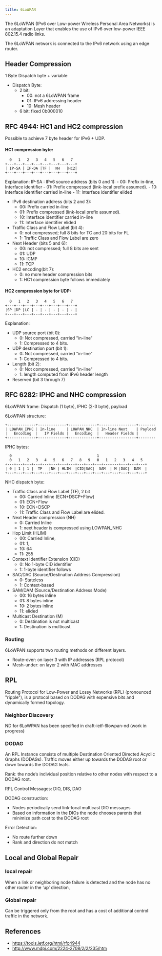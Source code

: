 ```yaml
---
title: 6LoWPAN
---
```


The 6LoWPAN (IPv6 over Low-power Wireless Personal Area Networks) is an adaptation Layer that enables the use of IPv6 over low-power IEEE 802.15.4 radio links.


The 6LoWPAN network is connected to the IPv6 network using an edge router.

<!-- Fragmetns:
1280 byte IPv6 MTU → 127 byte 802.15.4 frames

Support for 64-bit/16-bit 802.15.4 addressing
 -->

## Header Compression


1 Byte Dispatch byte + variable 


* Dispatch Byte:
	- 2 bit: 
		- 00: not a 6LoWPAN frame
		- 01: IPv6 addressing header
		- 10: Mesh header
	- 6 bit: fixed 0b000010



## RFC 4944: HC1 and HC2 compression

Possible to achieve 7 byte header for IPv6 + UDP.



#### HC1 compression byte:
```                            
  0   1   2   3   4   5   6   7    
+---+---+---+---+---+---+---+---+ 
| IP-SA | IP-DA |TF |  NH   |HC2| 
+---+---+---+---+---+---+---+---+ 
```

Explanation:
IP-SA
:   IPv6 source address (bits 0 and 1):
	- 00: Prefix in-line, Interface identifier
	- 01: Prefix compressed (link-local prefix assumed).
	- 10: Interface identifier carried in-line
	- 11: Interface identifier elided

* IPv6 destination address (bits 2 and 3):
	- 00: Prefix carried in-line
	- 01: Prefix compressed (link-local prefix assumed).
	- 10: Interface identifier carried in-line
	- 11: Interface identifier elided
* Traffic Class and Flow Label (bit 4):
	- 0: not compressed; full 8 bits for TC and 20 bits for FL
	- 1: Traffic Class and Flow Label are zero
* Next Header (bits 5 and 6):
	- 00: not compressed; full 8 bits are sent
	- 01: UDP
	- 10: ICMP
	- 11: TCP
* HC2 encoding(bit 7):
	- 0: no more header compression bits
	- 1: HC1 compression byte follows immediately


#### HC2 compression byte for UDP:
``` 
  0   1   2   3   4   5   6   7  
+---+---+---+---+---+---+---+---+
|SP |DP |LC | - | - | - | - | - |
+---+---+---+---+---+---+---+---+
``` 
Explanation:
* UDP source port (bit 0):
	- 0: Not compressed, carried "in-line"
	- 1: Compressed to 4 bits.
* UDP destination port (bit 1):
	- 0: Not compressed, carried "in-line"
	- 1: Compressed to 4 bits.
*  Length (bit 2):
	- 0: Not compressed, carried "in-line"
	- 1: length computed from IPv6 header length
*  Reserved (bit 3 through 7)




## RFC 6282: IPHC and NHC compression

6LoWPAN frame: Dispatch (1 byte), IPHC (2-3 byte), payload

6LoWPAN structure:

    +-------------+-------------+-------------+-----------------+--------
    | LOWPAN_IPHC | In-line     | LOWPAN_NHC  | In-line Next    | Payload
    |   Encoding  |   IP Fields |   Encoding  |   Header Fields |
    +-------------+-------------+-------------+-----------------+--------


IPHC bytes:

      0                                       1
      0   1   2   3   4   5   6   7   8   9   0   1   2   3   4   5
    +---+---+---+---+---+---+---+---+---+---+---+---+---+---+---+---+
    | 0 | 1 | 1 |  TF   |NH | HLIM  |CID|SAC|  SAM  | M |DAC|  DAM  |
    +---+---+---+---+---+---+---+---+---+---+---+---+---+---+---+---+

NHC dispatch byte:






* Traffic Class and Flow Label (TF), 2 bit
	- 00: Carried Inline (ECN+DSCP+Flow) 
	- 01: ECN+Flow
	- 10: ECN+DSCP
	- 11: Traffic Class and Flow Label are elided.
* Next Header compression (NH)
	- 0: Carried Inline
	- 1: next header is compressed using LOWPAN_NHC
* Hop Limit (HLIM)
	- 00: Carried Inline, 
	- 01: 1, 
	- 10: 64
	- 11: 255
* Context Identifier Extension (CID)
	- 0: No 1-byte CID identifier
	- 1: 1-byte identifier follows
* SAC/DAC (Source/Destination Address Compression)
	- 0: Stateless
	- 1: Context-based
* SAM/DAM (Source/Destination Address Mode)
	- 00: 16 bytes inline 
	- 01: 8 bytes inline 
	- 10: 2 bytes inline
	- 11: elided
* Multicast Destination (M)
	- 0: Destination  is not multicast 
	- 1: Destination  is multicast



### Routing
6LoWPAN supports two routing methods on different layers.

* Route-over: on layer 3 with IP addresses (RPL protocol)
* Mesh-under: on layer 2 with MAC addresses




## RPL
Routing Protocol for Low-Power and Lossy Networks (RPL) (pronounced "ripple"), is a protocol based on DODAG with expensive bits and dynamically formed topology.





### Neighbor Discovery
ND for 6LoWPAN has been specified in draft-ietf-6lowpan-nd (work in progress)


### DODAG
An RPL Instance consists of multiple Destination Oriented
Directed Acyclic Graphs (DODAGs). Traffic moves either up
towards the DODAG root or down towards the DODAG leafs.

Rank: the node’s individual position relative to other nodes with respect to a DODAG root.

RPL Control Messages: DIO, DIS, DAO

DODAG construction: 
* Nodes periodically send link-local multicast DIO messages
* Based on information in the DIOs the node chooses parents that minimize path cost to the DODAG root



Error Detection:
* No route further down
* Rank and direction do not match



## Local and Global Repair


### local repair 
When a link or neighboring node failure is detected and the node
has no other router in the ‘up’ direction, 


### Global repair
Can be triggered only from the root and has a cost of additional control traffic in the network.




## References
* https://tools.ietf.org/html/rfc4944
* http://www.mdpi.com/2224-2708/2/2/235/htm


